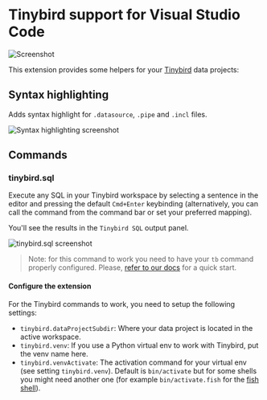 # Tinybird support for Visual Studio Code

![Screenshot](https://github.com/tinybirdco/vscode-tinybird-support/raw/main/images/banner.png)

This extension provides some helpers for your [Tinybird](https://tinybird.co) data projects:

## Syntax highlighting

Adds syntax highlight for `.datasource`, `.pipe` and `.incl` files.

![Syntax highlighting screenshot](https://github.com/tinybirdco/vscode-tinybird-support/raw/main/images/screenshot.jpg)

## Commands

### tinybird.sql

Execute any SQL in your Tinybird workspace by selecting a sentence in the editor and pressing the default `Cmd+Enter` keybinding (alternatively, you can call the command from the command bar or set your preferred mapping).

You'll see the results in the `Tinybird SQL` output panel.

![tinybird.sql screenshot](https://github.com/tinybirdco/vscode-tinybird-support/raw/main/images/tinybird.sql.jpg)

> Note: for this command to work you need to have your `tb` command properly configured. Please, [refer to our docs](https://www.tinybird.co/docs/quick-start-cli.html) for a quick start.

#### Configure the extension

For the Tinybird commands to work, you need to setup the following settings:
- `tinybird.dataProjectSubdir`: Where your data project is located in the active workspace.
- `tinybird.venv`: If you use a Python virtual env to work with Tinybird, put the venv name here.
- `tinybird.venvActivate`: The activation command for your virtual env (see setting `tinybird.venv`). Default is `bin/activate` but for some shells you might need another one (for example `bin/activate.fish` for the [fish shell](https://fishshell.com/)).


